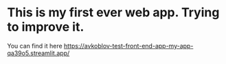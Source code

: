 # This is my first ever web app. Trying to improve it.
You can find it here https://avkoblov-test-front-end-app-my-app-qa39o5.streamlit.app/
